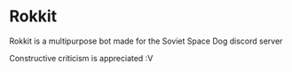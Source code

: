 # Rokkit
Rokkit is a multipurpose bot made for the Soviet Space Dog discord server

Constructive criticism is appreciated :V
